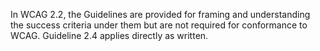 In WCAG 2.2, the Guidelines are provided for framing and understanding the success criteria under them but are not required for conformance to WCAG. Guideline 2.4 applies directly as written.